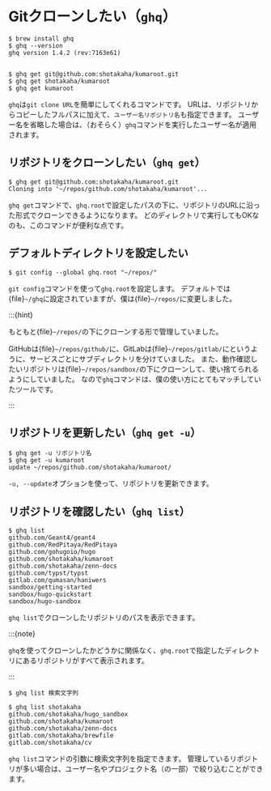 # Gitクローンしたい（``ghq``）

```console
$ brew install ghq
$ ghq --version
ghq version 1.4.2 (rev:7163e61)


$ ghq get git@github.com:shotakaha/kumaroot.git
$ ghq get shotakaha/kumaroot
$ ghq get kumaroot

```

``ghq``は``git clone URL``を簡単にしてくれるコマンドです。
URLは、リポジトリからコピーしたフルパスに加えて、`ユーザー名リポジトリ名`も指定できます。
ユーザー名を省略した場合は、（おそらく）`ghq`コマンドを実行したユーザー名が適用されます。

## リポジトリをクローンしたい（``ghq get``）

```console
$ ghq get git@github.com:shotakaha/kumaroot.git
Cloning into '~/repos/github.com/shotakaha/kumaroot'...
```

``ghq get``コマンドで、``ghq.root``で設定したパスの下に、リポジトリのURLに沿った形式でクローンできるようになります。
どのディレクトリで実行してもOKなのも、このコマンドが便利な点です。

## デフォルトディレクトリを設定したい

```console
$ git config --global ghq.root "~/repos/"
```

``git config``コマンドを使って``ghq.root``を設定します。
デフォルトでは{file}`~/ghq`に設定されていますが、僕は{file}`~/repos/`に変更しました。

:::{hint}

もともと{file}`~/repos/`の下にクローンする形で管理していました。

GitHubは{file}`~/repos/github/`に、GitLabは{file}`~/repos/gitlab/`にというように、サービスごとにサブディレクトリを分けていました。
また、動作確認したいリポジトリは{file}`~/repos/sandbox/`の下にクローンして、使い捨てられるようにしていました。
なので``ghq``コマンドは、僕の使い方にとてもマッチしていたツールです。

:::



## リポジトリを更新したい（``ghq get -u``）

```console
$ ghq get -u リポジトリ名
$ ghq get -u kumaroot
update ~/repos/github.com/shotakaha/kumaroot/
```

``-u, --update``オプションを使って、リポジトリを更新できます。

## リポジトリを確認したい（``ghq list``）

```console
$ ghq list
github.com/Geant4/geant4
github.com/RedPitaya/RedPitaya
github.com/gohugoio/hugo
github.com/shotakaha/kumaroot
github.com/shotakaha/zenn-docs
github.com/typst/typst
gitlab.com/qumasan/haniwers
sandbox/getting-started
sandbox/hugo-quickstart
sandbox/hugo-sandbox
```

``ghq list``でクローンしたリポジトリのパスを表示できます。

:::{note}

``ghq``を使ってクローンしたかどうかに関係なく、``ghq.root``で指定したディレクトリにあるリポジトリがすべて表示されます。

:::

```console
$ ghq list 検索文字列

$ ghq list shotakaha
github.com/shotakaha/hugo_sandbox
github.com/shotakaha/kumaroot
github.com/shotakaha/zenn-docs
gitlab.com/shotakaha/brewfile
gitlab.com/shotakaha/cv
```

``ghq list``コマンドの引数に検索文字列を指定できます。
管理しているリポジトリが多い場合は、ユーザー名やプロジェクト名（の一部）で絞り込むことができます。
